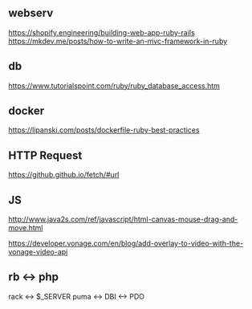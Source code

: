 
## webserv
https://shopify.engineering/building-web-app-ruby-rails
https://mkdev.me/posts/how-to-write-an-mvc-framework-in-ruby

## db
https://www.tutorialspoint.com/ruby/ruby_database_access.htm

## docker
https://lipanski.com/posts/dockerfile-ruby-best-practices

## HTTP Request
https://github.github.io/fetch/#url

## JS
http://www.java2s.com/ref/javascript/html-canvas-mouse-drag-and-move.html

https://developer.vonage.com/en/blog/add-overlay-to-video-with-the-vonage-video-api



## rb <-> php
rack <-> $_SERVER
puma <->
DBI <-> PDO
